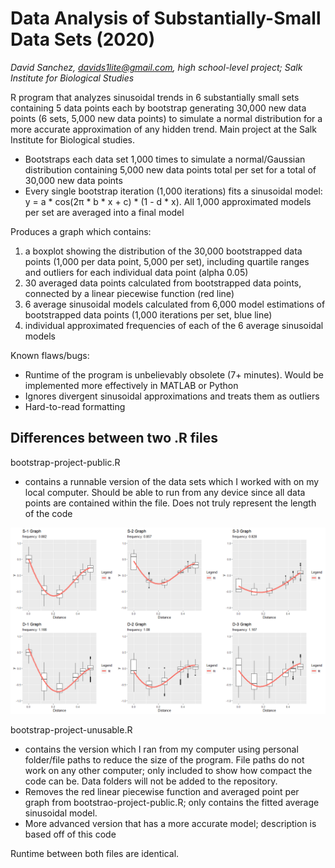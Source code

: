 # Data Analysis of Substantially-Small Data Sets (2020)
_David Sanchez, davids1lite@gmail.com, high school-level project; Salk Institute for Biological Studies_

R program that analyzes sinusoidal trends in 6 substantially small sets containing 5 data points each by bootstrap generating 30,000 new data points (6 sets, 5,000 new data points) to simulate a normal distribution for a more accurate approximation of any hidden trend.  Main project at the Salk Institute for Biological studies.

- Bootstraps each data set 1,000 times to simulate a normal/Gaussian distribution containing 5,000 new data points total per set for a total of 30,000 new data points
- Every single bootstrap iteration (1,000 iterations) fits a sinusoidal model: y = a * cos(2π * b * x + c) * (1 - d * x).  All 1,000 approximated models per set are averaged into a final model

Produces a graph which contains:
1. a boxplot showing the distribution of the 30,000 bootstrapped data points (1,000 per data point, 5,000 per set), including quartile ranges and outliers for each individual data point (alpha 0.05)
2. 30 averaged data points calculated from bootstrapped data points, connected by a linear piecewise function (red line)
3. 6 average sinusoidal models calculated from 6,000 model estimations of bootstrapped data points (1,000 iterations per set, blue line)
4. individual approximated frequencies of each of the 6 average sinusoidal models 

Known flaws/bugs:
- Runtime of the program is unbelievably obsolete (7+ minutes).  Would be implemented more effectively in MATLAB or Python
- Ignores divergent sinusoidal approximations and treats them as outliers
- Hard-to-read formatting

## Differences between two .R files
bootstrap-project-public.R 
- contains a runnable version of the data sets which I worked with on my local computer.  Should be able to run from any device since all data points are contained within the file.  Does not truly represent the length of the code

![Image](unusable-example.png)

bootstrap-project-unusable.R 
- contains the version which I ran from my computer using personal folder/file paths to reduce the size of the program.  File paths do not work on any other computer; only included to show how compact the code can be.  Data folders will not be added to the repository.
- Removes the red linear piecewise function and averaged point per graph from bootstrao-project-public.R; only contains the fitted average sinusoidal model.  
- More advanced version that has a more accurate model; description is based off of this code

Runtime between both files are identical.
